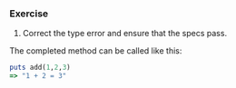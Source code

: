 ### Exercise

1. Correct the type error and ensure that the specs pass.

The completed method can be called like this:

```ruby
puts add(1,2,3)
=> "1 + 2 = 3"
```
